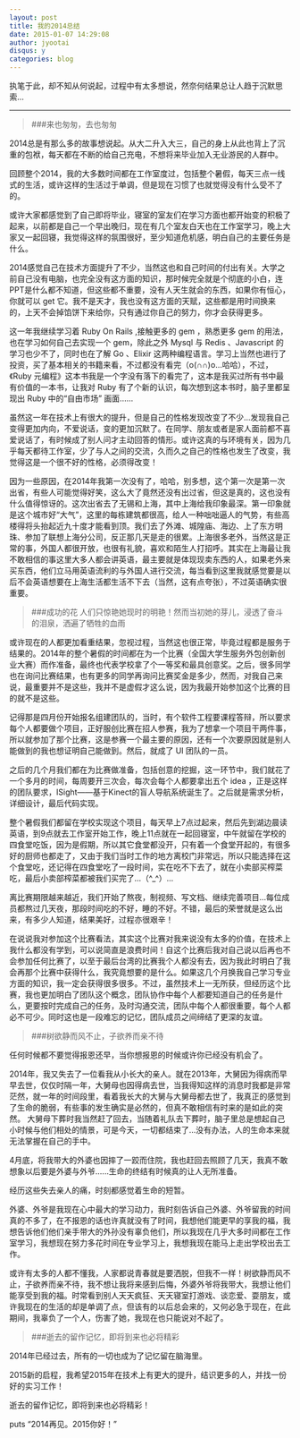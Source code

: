 ```yaml
---
layout: post
title: 我的2014总结
date: 2015-01-07 14:29:08 
author: jyootai
disqus: y
categories: blog
---
```


执笔于此，却不知从何说起，过程中有太多想说，然奈何结果总让人趋于沉默思索...

---

>###来也匆匆，去也匆匆

2014总是有那么多的故事想说起。从大二升入大三，自己的身上从此也背上了沉重的包袱，每天都在不断的给自己充电，不想将来毕业加入无业游民的人群中。

回顾整个2014，我的大多数时间都在工作室度过，包括整个暑假，每天三点一线式的生活，或许这样的生活过于单调，但是现在习惯了也就觉得没有什么受不了的。

或许大家都感觉到了自己即将毕业，寝室的室友们在学习方面也都开始变的积极了起来，以前都是自己一个早出晚归，现在有几个室友白天也在工作室学习，晚上大家又一起回寝，我觉得这样的氛围很好，至少知道危机感，明白自己的主要任务是什么。

2014感觉自己在技术方面提升了不少，当然这也和自己时间的付出有关。大学之前自己没有电脑，也完全没有这方面的知识，那时候完全就是个彻底的小白，连PPT是什么都不知道，但这些都不重要，没有人天生就会的东西，如果你有恒心，你就可以 get 它。我不是天才，我也没有这方面的天赋，这些都是用时间换来的，上天不会掉馅饼下来给你，只有通过你自己的努力，你才会获得更多。

这一年我继续学习着 Ruby On Rails ,接触更多的 gem ，熟悉更多 gem 的用法，也在学习如何自己去实现一个 gem，除此之外 Mysql 与 Redis 、Javascript 的学习也少不了，同时也在了解 Go 、Elixir 这两种编程语言。学习上当然也进行了投资，买了基本相关的书籍来看，不过都没有看完（o(∩∩)o...哈哈），不过，《Ruby 元编程》这本书我是一个字没有落下的看完了，这本是我买过所有书中最有价值的一本书，让我对 Ruby 有了个新的认识，每次想到这本书时，脑子里都呈现出 Ruby 中的“自由市场” 画面......

虽然这一年在技术上有很大的提升，但是自己的性格发现改变了不少...发现我自己变得更加内向，不爱说话，变的更加沉默了。在同学、朋友或者是家人面前都不喜爱说话了，有时候成了别人问才主动回答的情形。或许这真的与环境有关，因为几乎每天都待工作室，少了与人之间的交流，久而久之自己的性格也发生了改变，我觉得这是一个很不好的性格，必须得改变！

因为一些原因，在2014年我第一次没有了，哈哈，别多想，这个第一次是第一次出省，有些人可能觉得好笑，这么大了竟然还没有出过省，但这是真的，这也没有什么值得惊讶的。这次出省去了无锡和上海，其中上海给我印象最深。第一印象就是这个城市好“大气”，这里的每栋建筑都很高，给人一种咄咄逼人的气势，有些高楼得将头抬起近九十度才能看到顶。我们去了外滩、城隍庙、海边、上了东方明珠、参加了联想上海分公司，反正那几天是走的很累。上海很多老外，当然这是正常的事，外国人都很开放，也很有礼貌，喜欢和陌生人打招呼。其实在上海最让我不敢相信的事这里大多人都会讲英语，最主要就是体现现卖东西的人，如果老外来买东西，他们立马用英语流利的与外国人进行交流，每当看到这里我就感觉要是以后不会英语想要在上海生活都生活不下去（当然，这有点夸张），不过英语确实很重要。

>###成功的花 人们只惊艳她现时的明艳！然而当初她的芽儿，浸透了奋斗的泪泉，洒遍了牺牲的血雨

或许现在的人都更加看重结果，忽视过程，当然这也很正常，毕竟过程都是服务于结果的。2014年的整个暑假的时间都在为一个比赛（全国大学生服务外包创新创业大赛）而作准备，最终也代表学校拿了个一等奖和最具创意奖。之后，很多同学也在询问比赛结果，也有更多的同学再询问比赛奖金是多少，然而，对我自己来说，最重要并不是这些，我并不是虚假才这么说，因为我最开始参加这个比赛的目的就不是这些。

记得那是四月份开始报名组建团队的，当时，有个软件工程要课程答辩，所以要求每个人都要做个项目，正好服创比赛在招人参赛，我为了想拿一个项目干两件事，所以就参加了那个比赛，这是参赛一个最主要的原因，还有一个次要原因就是别人能做到的我也想证明自己能做到。然后，就成了 UI 团队的一员。

之后的几个月我们都在为比赛做准备，包括创意的挖掘，这一环节中，我们就花了一个多月的时间，每周要开三次会，每次会每个人都要拿出五个 idea ，正是这样的团队要求，ISight——基于Kinect的盲人导航系统诞生了。之后就是需求分析，详细设计，最后代码实现。

整个暑假我们都留在学校实现这个项目，每天早上7点过起来，然后先到湖边晨读英语，到9点就去工作室开始工作，晚上11点就在一起回寝室，中午就留在学校的四食堂吃饭，因为是假期，所以其它食堂都没开，只有着一个食堂开起的，有很多好的厨师也都走了，又由于我们当时工作的地方离校门非常远，所以只能选择在这个食堂吃，还记得在四食堂吃了一段时间，实在吃不下去了，就在小卖部买榨菜吃，最后小卖部榨菜都被我们买完了...（^_^）...

离比赛期限越来越近，我们开始了熬夜，制视频、写文档、继续完善项目...每位成员都熬过几天夜，那段时间吃的不好，睡的不好。不错，最后的荣誉就是这么出来，有多少人知道，结果美好，过程亦很艰辛！

在说说我对参加这个比赛看法，其实这个比赛对我来说没有太多的价值，在技术上我什么都没有学到，可以说简直是浪费时间！自这个比赛后我对自己说以后再也不会参加任何比赛了，以至于最后台湾的比赛我个人都没有去，因为我此时明白了我会再那个比赛中获得什么，我究竟想要的是什么。如果这几个月换我自己学习专业方面的知识，我一定会获得很多很多。不过，虽然技术上一无所获，但经历这个比赛，我也更加明白了团队这个概念，团队协作中每个人都要知道自己的任务是什么，更要按时完成自己的任务，及时沟通交流，团队中每个人都很重要，每个人都必不可少。同时这也是一段难忘的记忆，团队成员之间缔结了更深的友谊。

>###树欲静而风不止，子欲养而亲不待

任何时候都不要觉得报恩还早，当你想报恩的时候或许你已经没有机会了。

2014年，我又失去了一位看我从小长大的亲人。就在2013年，大舅因为得病而早早去世，仅仅时隔一年，大舅母也因得病去世，当我得知这样的消息时我都是非常茫然，就一年的时间段里，看着我长大的大舅与大舅母都去世了，我真正的感觉到了生命的脆弱，有些事的发生确实是必然的，但真不敢相信有时来的是如此的突然。 大舅母下葬时我当然赶了回去，当随着礼队去下葬时，脑子里总是想起自己小时候与他们相处的情景，可是今天，一切都结束了...没有办法，人的生命本来就无法掌握在自己的手中。

4月底，将我带大的外婆也因摔了一跤而住院，我也赶回去照顾了几天，我真不敢想象以后要是外婆与外爷......生命的终结有时候真的让人无所准备。

经历这些失去亲人的痛，时刻都感觉着生命的短暂。

外婆、外爷是我现在心中最大的学习动力，我时刻告诉自己外婆、外爷留我的时间真的不多了，在不报恩的话也许真就没有了时间，我想他们能更早的享我的福，我想告诉他们他们亲手带大的外孙没有辜负他们，所以我现在几乎大多时间都在工作室学习，我想现在努力多花时间在专业学习上，我想我现在能马上走出学校出去工作。

或许有太多的人都不懂我，人家都说青春就是要洒脱，但我不一样！树欲静而风不止，子欲养而亲不待，我不想让我将来感到后悔，外婆外爷将我带大，我想让他们能享受到我的福。时常看到别人天天疯狂、天天寝室打游戏、谈恋爱、耍朋友，或许我现在的生活的却是单调了点，但该有的以后总会来的，又何必急于现在，在此期间，我辜负了一个人，伤害了她，我现在也只能说对不起了。

>###逝去的留作记忆，即将到来也必将精彩

2014年已经过去，所有的一切也成为了记忆留在脑海里。

2015新的启程，我希望2015年在技术上有更大的提升，结识更多的人，并找一份好的实习工作！

逝去的留作记忆，即将到来也必将精彩！

puts “2014再见。2015你好！”
